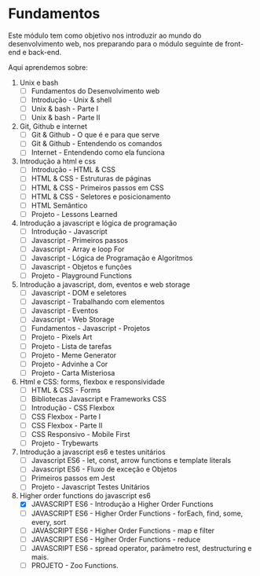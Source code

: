 # Fundamentos

Este módulo tem como objetivo nos introduzir ao mundo do desenvolvimento web, nos preparando para o módulo seguinte de front-end e back-end. 

Aqui aprendemos sobre:

1. Unix e bash
   - [ ] Fundamentos do Desenvolvimento web
   - [ ] Introdução - Unix & shell
   - [ ] Unix & bash - Parte I
   - [ ] Unix & bash - Parte II
2. Git, Github e internet
   - [ ] Git & Github - O que é e para que serve
   - [ ] Git & Github - Entendendo os comandos
   - [ ] Internet - Entendendo como ela funciona
3. Introdução a html e css
   - [ ] Introdução - HTML & CSS
   - [ ] HTML & CSS - Estruturas de páginas
   - [ ] HTML & CSS - Primeiros passos em CSS
   - [ ] HTML & CSS - Seletores e posicionamento
   - [ ] HTML Semântico
   - [ ] Projeto - Lessons Learned
4. Introdução a javascript e lógica de programação
   - [ ] Introdução - Javascript
   - [ ] Javascript - Primeiros passos
   - [ ] Javascript - Array e loop For
   - [ ] Javascript - Lógica de Programação e Algoritmos
   - [ ] Javascript - Objetos e funções
   - [ ] Projeto - Playground Functions 
5. Introdução a javascript, dom, eventos e web storage
   - [ ] Javascript - DOM e seletores
   - [ ] Javascript - Trabalhando com elementos
   - [ ] Javascript - Eventos
   - [ ] Javascript - Web Storage
   - [ ] Fundamentos - Javascript - Projetos
   - [ ] Projeto - Pixels Art
   - [ ] Projeto - Lista de tarefas
   - [ ] Projeto - Meme Generator
   - [ ] Projeto - Advinhe a Cor
   - [ ] Projeto - Carta Misteriosa
6. Html e CSS: forms, flexbox e responsividade
   - [ ] HTML & CSS - Forms
   - [ ] Bibliotecas Javascript e Frameworks CSS
   - [ ] Introdução - CSS Flexbox
   - [ ] CSS Flexbox - Parte I
   - [ ] CSS Flexbox - Parte II
   - [ ] CSS Responsivo - Mobile First
   - [ ] Projeto - Trybewarts
7. Introdução a javascript es6 e testes unitários
   - [ ] Javascript ES6 - let, const, arrow functions e template literals
   - [ ] Javascript ES6 - Fluxo de exceção e Objetos
   - [ ] Primeiros passos em Jest
   - [ ] Projeto - Javascript Testes Unitários
8. Higher order functions do javascript es6
   - [x] JAVASCRIPT ES6 - Introdução a Higher Order Functions
   - [ ] JAVASCRIPT ES6 - Higher Order Functions - forEach, find, some, every, sort
   - [ ] JAVASCRIPT ES6 - Higher Order Functions - map e filter
   - [ ] JAVASCRIPT ES6 - Hgiher Order Functions - reduce
   - [ ] JAVASCRIPT ES6 - spread operator, parâmetro rest, destructuring e mais.
   - [ ] PROJETO - Zoo Functions. 